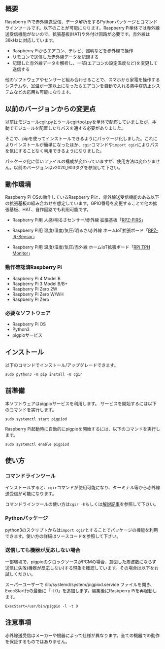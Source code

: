 ## 概要
Raspberry Piで赤外線送受信、データ解析をするPythonパッケージとコマンドラインツールです。以下のことが可能になります。Raspberry Pi単体では赤外線送受信機能がないので、拡張基板(HAT)や外付け回路が必要です。赤外線は38kHzに対応しています。
- Raspberry Piからエアコン、テレビ、照明などを赤外線で操作
- リモコンで送信した赤外線データを記録する
- 記録した赤外線データを解析し、一部(エアコンの設定温度など)を変更して送信する

他のソフトウェアやセンサーと組み合わせることで、スマホから家電を操作するシステムや、室温が一定以上になったらエアコンを自動で入れる熱中症防止システムなどの応用も可能になります。

## 以前のバージョンからの変更点
以前はモジュールcgir.pyとツールcgirtool.pyを単体で配布していましたが、手動でモジュールを配置したりパスを通する必要がありました。

そこで、pipを使ってインストールできるようにパッケージ化しました。これによりインストールが簡単になったほか、`cgir`コマンドや`import cgir`によりパスを気にすることなく利用できるようになりました。

パッケージ化に伴いファイルの構成が変わっていますが、使用方法は変わりません。以前のバージョンはv2020_903タグを参照して下さい。

## 動作環境
Raspberry Pi OSの動作しているRaspberry Piと、赤外線送受信機能のある以下の拡張基板の組み合わせを想定しています。GPIO番号を変更することで他の拡張基板、HAT、自作回路でも利用可能です。

- Raspberry Pi用 人感/明るさセンサー/赤外線 拡張基板「[RPZ-PIRS](https://www.indoorcorgielec.com/products/rpz-pirs/)」

- Raspberry Pi用 温度/湿度/気圧/明るさ/赤外線 ホームIoT拡張ボード「[RPZ-IR-Sensor](https://www.indoorcorgielec.com/products/rpz-ir-sensor/)」

- Raspberry Pi用 温度/湿度/気圧/赤外線 ホームIoT拡張ボード「[RPi TPH Monitor](https://www.indoorcorgielec.com/products/rpi-tph-monitor-rev2/)」

### 動作確認済Raspberry Pi
- Raspberry Pi 4 Model B
- Raspberry Pi 3 Model B/B+
- Raspberry Pi Zero 2W
- Raspberry Pi Zero W/WH
- Raspberry Pi Zero

### 必要なソフトウェア
- Raspberry Pi OS
- Python3
- pigpioサービス

## インストール
以下のコマンドでインストール/アップグレードできます。

`sudo python3 -m pip install -U cgir`

## 前準備
本ソフトウェアはpigpioサービスを利用します。
サービスを開始するには以下のコマンドを実行します。

`sudo systemctl start pigpiod`

Raspberry Pi起動時に自動的にpigpioを開始するには、以下のコマンドを実行します。

`sudo systemctl enable pigpiod`

## 使い方

### コマンドラインツール
インストールすると、`cgir`コマンドが使用可能になり、ターミナル等から赤外線送受信が可能になります。

コマンドラインツールの使い方は`cgir -h`もしくは[解説記事](https://www.indoorcorgielec.com/resources/raspberry-pi/python-pigpio-infrared)を参照して下さい。

### Pythonパッケージ
python3のスクリプトからは`import cgir`とすることでパッケージの機能を利用できます。使い方の詳細はソースコードを参照して下さい。

### 送信しても機器が反応しない場合
一部環境で、pigpioのクロックソースがPCMの場合、意図した周波数にならず送信に失敗(機器が反応しない)する現象を確認しています。その場合は以下をお試しください。

スーパーユーザーで /lib/systemd/system/pigpiod.service ファイルを開き、ExecStart行の最後に「-t 0」を追加します。編集後にRasbperry Piを再起動します。

`ExecStart=/usr/bin/pigpio -l -t 0`

## 注意事項
赤外線送受信はメーカーや機器によって仕様が異なります。全ての機器での動作を保証するものではありません。
